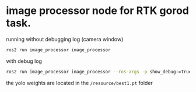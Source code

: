 # image processor node for RTK gorod task.

running without debugging log (camera window)
```bash
ros2 run image_processor image_processor
```
with debug log
```bash
ros2 run image_processor image_processor --ros-args -p show_debug:=True
```
the yolo weights are located in the ```/resource/best1.pt``` folder
